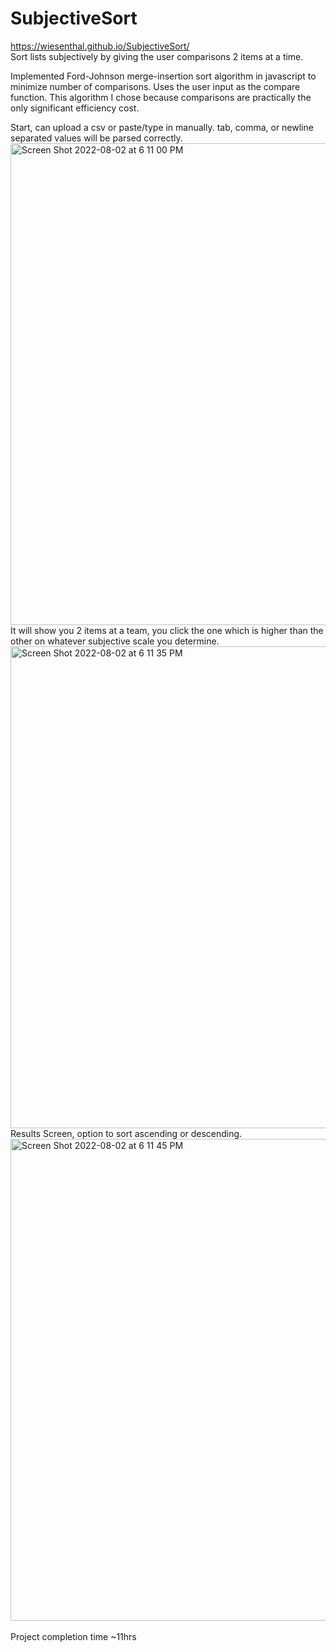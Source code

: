 # SubjectiveSort
https://wiesenthal.github.io/SubjectiveSort/
<br>
Sort lists subjectively by giving the user comparisons 2 items at a time.

Implemented Ford-Johnson merge-insertion sort algorithm in javascript to minimize number of comparisons. Uses the user input as the compare function. This algorithm I chose because comparisons are practically the only significant efficiency cost.

Start, can upload a csv or paste/type in manually. tab, comma, or newline separated values will be parsed correctly.
<img width="771" alt="Screen Shot 2022-08-02 at 6 11 00 PM" src="https://user-images.githubusercontent.com/26258920/182502931-8d820bfd-5a8f-4f15-9435-320bb36dc149.png">
<br>
It will show you 2 items at a team, you click the one which is higher than the other on whatever subjective scale you determine.
<br>
<img width="771" alt="Screen Shot 2022-08-02 at 6 11 35 PM" src="https://user-images.githubusercontent.com/26258920/182502939-4a5bb4ed-435e-4c11-97b8-8b33bdeb9d74.png">
<br>
Results Screen, option to sort ascending or descending.
<br>
<img width="771" alt="Screen Shot 2022-08-02 at 6 11 45 PM" src="https://user-images.githubusercontent.com/26258920/182502937-eb22c7ab-379b-4a62-9d43-bcd4cf6f8301.png">
<br><br>
Project completion time ~11hrs
